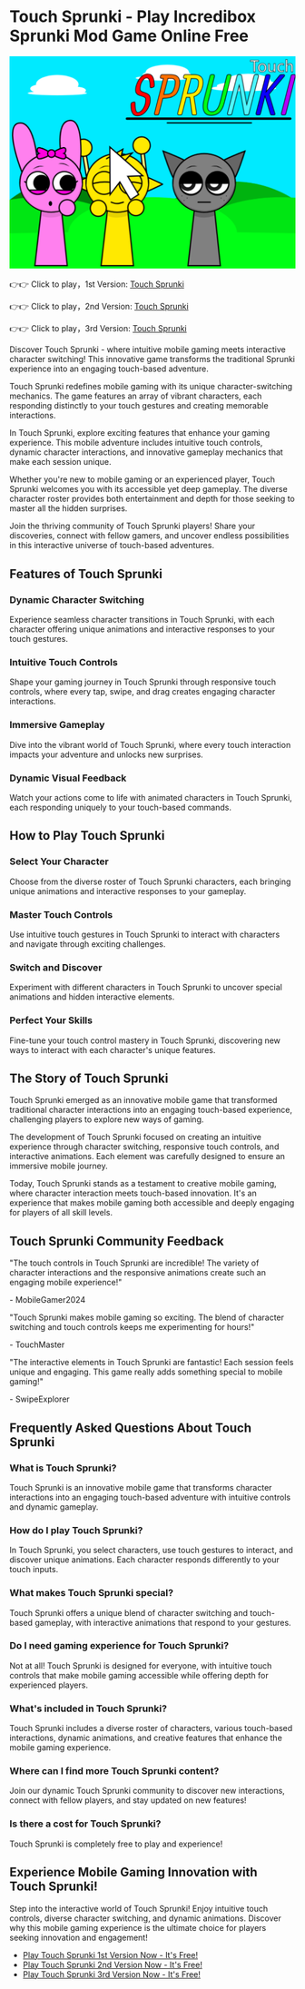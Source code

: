 # Touch Sprunki - Play Incredibox Sprunki Mod Game Online Free

![Touch Sprunki](https://raw.githubusercontent.com/sprunkiscrunkly/touch-sprunki/refs/heads/main/touch-sprunki.png "Touch Sprunki")

👉👉 Click to play，1st Version: [Touch Sprunki](https://sprunksters.com/touch-sprunki/ "Touch Sprunki")

👉👉 Click to play，2nd Version: [Touch Sprunki](https://sprunkiscrunkly.com/touch-sprunki/ "Touch Sprunki")

👉👉 Click to play，3rd Version: [Touch Sprunki](https://sprunkipyramixed.com/touch-sprunki/ "Touch Sprunki")

Discover Touch Sprunki - where intuitive mobile gaming meets interactive character switching! This innovative game transforms the traditional Sprunki experience into an engaging touch-based adventure.

Touch Sprunki redefines mobile gaming with its unique character-switching mechanics. The game features an array of vibrant characters, each responding distinctly to your touch gestures and creating memorable interactions.

In Touch Sprunki, explore exciting features that enhance your gaming experience. This mobile adventure includes intuitive touch controls, dynamic character interactions, and innovative gameplay mechanics that make each session unique.

Whether you're new to mobile gaming or an experienced player, Touch Sprunki welcomes you with its accessible yet deep gameplay. The diverse character roster provides both entertainment and depth for those seeking to master all the hidden surprises.

Join the thriving community of Touch Sprunki players! Share your discoveries, connect with fellow gamers, and uncover endless possibilities in this interactive universe of touch-based adventures.

## Features of Touch Sprunki

### Dynamic Character Switching

Experience seamless character transitions in Touch Sprunki, with each character offering unique animations and interactive responses to your touch gestures.

### Intuitive Touch Controls

Shape your gaming journey in Touch Sprunki through responsive touch controls, where every tap, swipe, and drag creates engaging character interactions.

### Immersive Gameplay

Dive into the vibrant world of Touch Sprunki, where every touch interaction impacts your adventure and unlocks new surprises.

### Dynamic Visual Feedback

Watch your actions come to life with animated characters in Touch Sprunki, each responding uniquely to your touch-based commands.

## How to Play Touch Sprunki

### Select Your Character

Choose from the diverse roster of Touch Sprunki characters, each bringing unique animations and interactive responses to your gameplay.

### Master Touch Controls

Use intuitive touch gestures in Touch Sprunki to interact with characters and navigate through exciting challenges.

### Switch and Discover

Experiment with different characters in Touch Sprunki to uncover special animations and hidden interactive elements.

### Perfect Your Skills

Fine-tune your touch control mastery in Touch Sprunki, discovering new ways to interact with each character's unique features.

## The Story of Touch Sprunki

Touch Sprunki emerged as an innovative mobile game that transformed traditional character interactions into an engaging touch-based experience, challenging players to explore new ways of gaming.

The development of Touch Sprunki focused on creating an intuitive experience through character switching, responsive touch controls, and interactive animations. Each element was carefully designed to ensure an immersive mobile journey.

Today, Touch Sprunki stands as a testament to creative mobile gaming, where character interaction meets touch-based innovation. It's an experience that makes mobile gaming both accessible and deeply engaging for players of all skill levels.

## Touch Sprunki Community Feedback

"The touch controls in Touch Sprunki are incredible! The variety of character interactions and the responsive animations create such an engaging mobile experience!"

\- MobileGamer2024

"Touch Sprunki makes mobile gaming so exciting. The blend of character switching and touch controls keeps me experimenting for hours!"

\- TouchMaster

"The interactive elements in Touch Sprunki are fantastic! Each session feels unique and engaging. This game really adds something special to mobile gaming!"

\- SwipeExplorer

## Frequently Asked Questions About Touch Sprunki

### What is Touch Sprunki?

Touch Sprunki is an innovative mobile game that transforms character interactions into an engaging touch-based adventure with intuitive controls and dynamic gameplay.

### How do I play Touch Sprunki?

In Touch Sprunki, you select characters, use touch gestures to interact, and discover unique animations. Each character responds differently to your touch inputs.

### What makes Touch Sprunki special?

Touch Sprunki offers a unique blend of character switching and touch-based gameplay, with interactive animations that respond to your gestures.

### Do I need gaming experience for Touch Sprunki?

Not at all! Touch Sprunki is designed for everyone, with intuitive touch controls that make mobile gaming accessible while offering depth for experienced players.

### What's included in Touch Sprunki?

Touch Sprunki includes a diverse roster of characters, various touch-based interactions, dynamic animations, and creative features that enhance the mobile gaming experience.

### Where can I find more Touch Sprunki content?

Join our dynamic Touch Sprunki community to discover new interactions, connect with fellow players, and stay updated on new features!

### Is there a cost for Touch Sprunki?

Touch Sprunki is completely free to play and experience!

## Experience Mobile Gaming Innovation with Touch Sprunki!

Step into the interactive world of Touch Sprunki! Enjoy intuitive touch controls, diverse character switching, and dynamic animations. Discover why this mobile gaming experience is the ultimate choice for players seeking innovation and engagement!

- [Play Touch Sprunki 1st Version Now - It's Free!](https://sprunksters.com/touch-sprunki/)
- [Play Touch Sprunki 2nd Version Now - It's Free!](https://sprunkiscrunkly.com/touch-sprunki/)
- [Play Touch Sprunki 3rd Version Now - It's Free!](https://sprunkipyramixed.com/touch-sprunki/)
